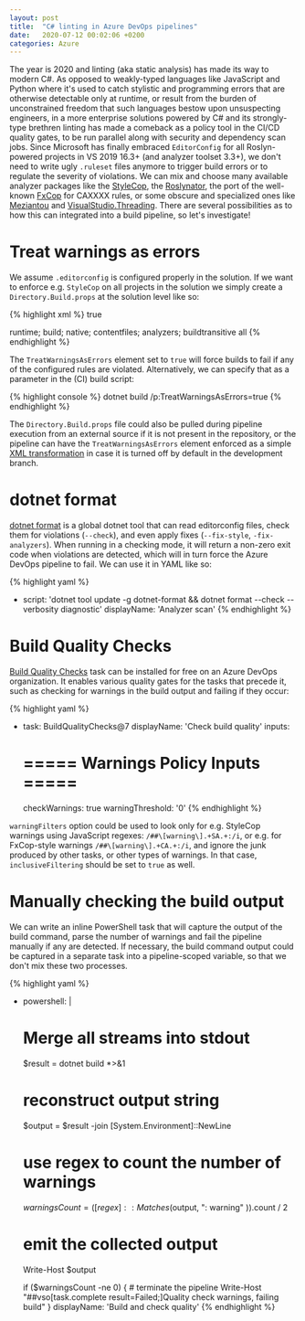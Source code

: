```yaml
---
layout: post
title:  "C# linting in Azure DevOps pipelines"
date:   2020-07-12 00:02:06 +0200
categories: Azure
---
```


The year is 2020 and linting (aka static analysis) has made its way to modern C#. As opposed to weakly-typed languages like JavaScript and Python where it's used to catch stylistic and programming errors that are otherwise detectable only at runtime, or result from the burden of unconstrained freedom that such languages bestow upon unsuspecting engineers, in a more enterprise solutions powered by C# and its strongly-type brethren linting has made a comeback as a policy tool in the CI/CD quality gates, to be run parallel along with security and dependency scan jobs. Since Microsoft has finally embraced `EditorConfig` for all Roslyn-powered projects in VS 2019 16.3+ (and analyzer toolset 3.3+), we don't need to write ugly `.ruleset` files anymore to trigger build errors or to regulate the severity of violations. We can mix and choose many available analyzer packages like the [StyleCop](https://github.com/DotNetAnalyzers/StyleCopAnalyzers), the [Roslynator](https://github.com/JosefPihrt/Roslynator), the port of the well-known [FxCop](https://github.com/dotnet/roslyn-analyzers) for CAXXXX rules, or some obscure and specialized ones like [Meziantou](https://github.com/meziantou/Meziantou.Analyzer) and [VisualStudio.Threading](https://github.com/microsoft/vs-threading/blob/master/doc/analyzers/index.md). There are several possibilities as to how this can integrated into a build pipeline, so let's investigate!

# Treat warnings as errors
We assume `.editorconfig` is configured properly in the solution. If we want to enforce e.g. `StyleCop` on all projects in the solution we simply create a `Directory.Build.props` at the solution level like so:

{% highlight xml %}
<Project>
  <PropertyGroup>
    <TreatWarningsAsErrors>true</TreatWarningsAsErrors>
  </PropertyGroup>

  <ItemGroup>
    <PackageReference Include="StyleCop.Analyzers" Version="1.1.118">
      <IncludeAssets>runtime; build; native; contentfiles; analyzers; buildtransitive</IncludeAssets>
      <PrivateAssets>all</PrivateAssets>
    </PackageReference>
  </ItemGroup>
</Project>
{% endhighlight %}

The `TreatWarningsAsErrors` element set to `true` will force builds to fail if any of the configured rules are violated. Alternatively, we can specify that as a parameter in the (CI) build script:

{% highlight console %}
dotnet build /p:TreatWarningsAsErrors=true
{% endhighlight %}

The `Directory.Build.props` file could also be pulled during pipeline execution from an external source if it is not present in the repository, or the pipeline can have the `TreatWarningsAsErrors` element enforced as a simple [XML transformation](https://docs.microsoft.com/en-us/azure/devops/pipelines/tasks/utility/file-transform?view=azure-devops) in case it is turned off by default in the development branch.

# dotnet format
[dotnet format](https://github.com/dotnet/format) is a global dotnet tool that can read editorconfig files, check them for violations (`--check`), and even apply fixes (`--fix-style`, `-fix-analyzers`). When running in a checking mode, it will return a non-zero exit code when violations are detected, which will in turn force the Azure DevOps pipeline to fail. We can use it in YAML like so:

{% highlight yaml %}
- script: 'dotnet tool update -g dotnet-format && dotnet format --check --verbosity diagnostic'
    displayName: 'Analyzer scan'
{% endhighlight %}  

# Build Quality Checks
[Build Quality Checks](https://marketplace.visualstudio.com/items?itemName=mspremier.BuildQualityChecks) task can be installed for free on an Azure DevOps organization. It enables various quality gates for the tasks that precede it, such as checking for warnings in the build output and failing if they occur:

{% highlight yaml %}
- task: BuildQualityChecks@7
  displayName: 'Check build quality'
  inputs:
    # ===== Warnings Policy Inputs =====
    checkWarnings: true
    warningThreshold: '0'
{% endhighlight %}

`warningFilters` option could be used to look only for e.g. StyleCop warnings using JavaScript regexes: `/##\[warning\].+SA.+:/i`, or e.g. for FxCop-style warnings `/##\[warning\].+CA.+:/i`, and ignore the junk produced by other tasks, or other types of warnings. In that case, `inclusiveFiltering` should be set to `true` as well.

# Manually checking the build output
We can write an inline PowerShell task that will capture the output of the build command, parse the number of warnings and fail the pipeline manually if any are detected. If necessary, the build command output could be captured in a separate task into a pipeline-scoped variable, so that we don't mix these two processes.

{% highlight yaml %}
- powershell: |
    # Merge all streams into stdout
    $result = dotnet build *>&1
    # reconstruct output string
    $output = $result -join [System.Environment]::NewLine
    # use regex to count the number of warnings
    $warningsCount = ([regex]::Matches($output, ": warning" )).count / 2
    # emit the collected output
    Write-Host $output

    if ($warningsCount -ne 0) {
        # terminate the pipeline
        Write-Host "##vso[task.complete result=Failed;]Quality check warnings, failing build"
    }
  displayName: 'Build and check quality'
{% endhighlight %}
